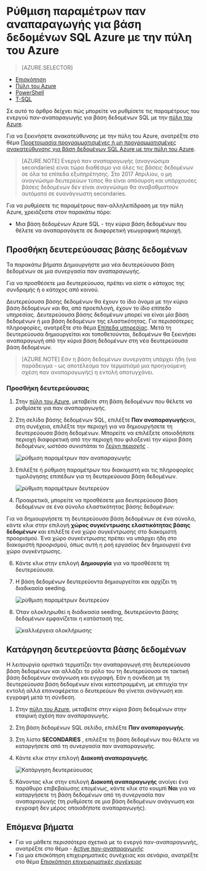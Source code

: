 <properties 
    pageTitle="Ρύθμιση παραμέτρων παν αναπαραγωγής για βάση δεδομένων SQL Azure με την πύλη του Azure | Microsoft Azure" 
    description="Ρύθμιση παραμέτρων παν αναπαραγωγής για βάση δεδομένων SQL Azure με την πύλη Azure" 
    services="sql-database" 
    documentationCenter="" 
    authors="stevestein" 
    manager="jhubbard" 
    editor=""/>

<tags
    ms.service="sql-database"
    ms.devlang="NA"
    ms.topic="article"
    ms.tgt_pltfrm="NA"
    ms.workload="NA"
    ms.date="10/18/2016"
    ms.author="sstein"/>

# <a name="configure-geo-replication-for-azure-sql-database-with-the-azure-portal"></a>Ρύθμιση παραμέτρων παν αναπαραγωγής για βάση δεδομένων SQL Azure με την πύλη του Azure


> [AZURE.SELECTOR]
- [Επισκόπηση](sql-database-geo-replication-overview.md)
- [Πύλη του Azure](sql-database-geo-replication-portal.md)
- [PowerShell](sql-database-geo-replication-powershell.md)
- [T-SQL](sql-database-geo-replication-transact-sql.md)

Σε αυτό το άρθρο δείχνει πώς μπορείτε να ρυθμίσετε τις παραμέτρους του ενεργού παν-αναπαραγωγής για βάση δεδομένων SQL με την [πύλη του Azure](http://portal.azure.com).

Για να ξεκινήσετε ανακατεύθυνσης με την πύλη του Azure, ανατρέξτε στο θέμα [Προετοιμασία προγραμματισμένες ή μη προγραμματισμένες ανακατεύθυνσης για βάση δεδομένων SQL Azure με την πύλη του Azure](sql-database-geo-replication-failover-portal.md).

>[AZURE.NOTE] Ενεργό παν αναπαραγωγής (αναγνώσιμα secondaries) είναι τώρα διαθέσιμο για όλες τις βάσεις δεδομένων σε όλα τα επίπεδα εξυπηρέτησης. Στο 2017 Απριλίου, ο μη αναγνώσιμο δευτερεύων τύπος θα είναι απόσυρση και υπάρχουσες βάσεις δεδομένων δεν είναι αναγνώσιμο θα αναβαθμιστούν αυτόματα σε ευανάγνωστη secondaries.

Για να ρυθμίσετε τις παραμέτρους παν-αλληλεπίδραση με την πύλη Azure, χρειάζεστε στον παρακάτω πόρο:

- Μια βάση δεδομένων Azure SQL - την κύρια βάση δεδομένων που θέλετε να αναπαραγάγετε σε διαφορετική γεωγραφική περιοχή.

## <a name="add-secondary-database"></a>Προσθήκη δευτερεύουσας βάσης δεδομένων

Τα παρακάτω βήματα Δημιουργήστε μια νέα δευτερεύουσα βάση δεδομένων σε μια συνεργασία παν αναπαραγωγής.  

Για να προσθέσετε μια δευτερεύουσα, πρέπει να είστε ο κάτοχος της συνδρομής ή ο κάτοχος από κοινού. 

Δευτερεύουσα βάσης δεδομένων θα έχουν το ίδιο όνομα με την κύρια βάση δεδομένων και θα, από προεπιλογή, έχουν το ίδιο επίπεδο υπηρεσίας. Δευτερεύουσα βάσης δεδομένων μπορεί να είναι μία βάση δεδομένων ή μια βάση δεδομένων της ελαστικότητας. Για περισσότερες πληροφορίες, ανατρέξτε στο θέμα [Επίπεδα υπηρεσίας](sql-database-service-tiers.md).
Μετά τη δευτερεύουσα δημιουργείται και τοποθετούνται, δεδομένων θα ξεκινήσει αναπαραγωγή από την κύρια βάση δεδομένων στη νέα δευτερεύουσα βάση δεδομένων. 

> [AZURE.NOTE] Εάν η βάση δεδομένων συνεργάτη υπάρχει ήδη (για παράδειγμα - ως αποτέλεσμα τον τερματισμό μια προηγούμενη σχέση παν αναπαραγωγής) η εντολή αποτυγχάνει.

### <a name="add-secondary"></a>Προσθήκη δευτερεύουσας

1. Στην [πύλη του Azure](http://portal.azure.com), μεταβείτε στη βάση δεδομένων που θέλετε να ρυθμίσετε για παν αναπαραγωγής.
2. Στη σελίδα βάσης δεδομένων SQL, επιλέξτε **Παν αναπαραγωγής**και, στη συνέχεια, επιλέξτε την περιοχή για να δημιουργήσετε τη δευτερεύουσα βάση δεδομένων. Μπορείτε να επιλέξετε οποιοδήποτε περιοχή διαφορετική από την περιοχή που φιλοξενεί την κύρια βάση δεδομένων, ωστόσο συνιστάται το [ζεύγη περιοχής](../best-practices-availability-paired-regions.md) .

    ![ρύθμιση παραμέτρων παν αναπαραγωγής](./media/sql-database-geo-replication-portal/configure-geo-replication.png)


4. Επιλέξτε ή ρύθμιση παραμέτρων του διακομιστή και τις πληροφορίες τιμολόγησης επιπέδων για τη δευτερεύουσα βάση δεδομένων.

    ![ρύθμιση παραμέτρων δευτερεύον](./media/sql-database-geo-replication-portal/create-secondary.png)

5. Προαιρετικά, μπορείτε να προσθέσετε μια δευτερεύουσα βάση δεδομένων σε ένα σύνολο ελαστικότητας βάσης δεδομένων:

 Για να δημιουργήσετε τη δευτερεύουσα βάση δεδομένων σε ένα σύνολο, κάντε κλικ στην επιλογή **χώρος συγκέντρωσης ελαστικότητας βάσης δεδομένων** και επιλέξτε ένα χώρο συγκέντρωσης στο διακομιστή προορισμού. Ένα χώρο συγκέντρωσης πρέπει να υπάρχει ήδη στο διακομιστή προορισμού, όπως αυτή η ροή εργασίας δεν δημιουργεί ένα χώρο συγκέντρωσης.

6. Κάντε κλικ στην επιλογή **Δημιουργία** για να προσθέσετε τη δευτερεύουσα.
 
6. Η βάση δεδομένων δευτερεύοντα δημιουργείται και αρχίζει τη διαδικασία seeding. 
 
    ![ρύθμιση παραμέτρων δευτερεύον](./media/sql-database-geo-replication-portal/seeding0.png)

7. Όταν ολοκληρωθεί η διαδικασία seeding, δευτερεύοντα βάσης δεδομένων εμφανίζεται η κατάστασή της.

    ![καλλιέργεια ολοκλήρωσης](./media/sql-database-geo-replication-portal/seeding-complete.png)


## <a name="remove-secondary-database"></a>Κατάργηση δευτερεύοντα βάσης δεδομένων

Η λειτουργία οριστικά τερματίζει την αναπαραγωγή στη δευτερεύουσα βάση δεδομένων και αλλάζει το ρόλο του τη δευτερεύουσα σε τακτική βάση δεδομένων ανάγνωση και εγγραφή. Εάν η σύνδεση με τη δευτερεύουσα βάση δεδομένων είναι κατεστραμμένη, με επιτυχία την εντολή αλλά επαναφέρεται ο δευτερεύων θα γίνεται ανάγνωση και εγγραφή μετά τη σύνδεση.  

1. Στην [πύλη του Azure](http://portal.azure.com), μεταβείτε στην κύρια βάση δεδομένων στην εταιρική σχέση παν αναπαραγωγής.
2. Στη βάση δεδομένων SQL σελίδα, επιλέξτε **Παν αναπαραγωγής**.
3. Στη λίστα **SECONDARIES** , επιλέξτε τη βάση δεδομένων που θέλετε να καταργήσετε από τη συνεργασία παν αναπαραγωγής.
4. Κάντε κλικ στην επιλογή **Διακοπή αναπαραγωγής**.

    ![Κατάργηση δευτερεύουσας](./media/sql-database-geo-replication-portal/remove-secondary.png)

5. Κάνοντας κλικ στην επιλογή **Διακοπή αναπαραγωγής** ανοίγει ένα παράθυρο επιβεβαίωσης επομένως, κάντε κλικ στο κουμπί **Ναι** για να καταργήσετε τη βάση δεδομένων από τη συνεργασία παν αναπαραγωγής (τη ρυθμίσετε σε μια βάση δεδομένων ανάγνωση και εγγραφή δεν μέρος οποιαδήποτε αναπαραγωγής).


## <a name="next-steps"></a>Επόμενα βήματα

- Για να μάθετε περισσότερα σχετικά με το ενεργό παν-αναπαραγωγής, ανατρέξτε στο θέμα - [Active παν-αναπαραγωγής](sql-database-geo-replication-overview.md)
- Για μια επισκόπηση επιχειρηματικές συνέχειας και σενάρια, ανατρέξτε στο θέμα [Επισκόπηση επιχειρηματικές συνέχειας](sql-database-business-continuity.md)

